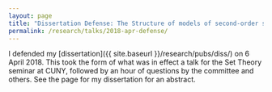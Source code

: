 ```yaml
---
layout: page
title: "Dissertation Defense: The Structure of models of second-order set theories"
permalink: /research/talks/2018-apr-defense/
---
```


I defended my [dissertation]({{ site.baseurl }}/research/pubs/diss/) on 6 April 2018. This took the form of what was in effect a talk for the Set Theory seminar at CUNY, followed by an hour of questions by the committee and others. See the page for my dissertation for an abstract.
